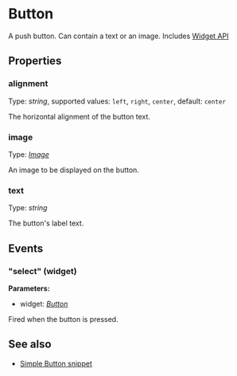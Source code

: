 ---
---
# Button

A push button. Can contain a text or an image.
Includes [Widget API](Widget.md)

## Properties

### alignment
Type: *string*, supported values: `left`, `right`, `center`, default: `center`

The horizontal alignment of the button text.
### image

Type: *[Image](../types.md#image)*

An image to be displayed on the button.
### text

Type: *string*

The button's label text.

## Events

### "select" (widget)

**Parameters:**

- widget: *[Button](Button.md)*

Fired when the button is pressed.


## See also

- [Simple Button snippet](https://github.com/eclipsesource/tabris-js/blob/v1.2.0/snippets/button/button.js)
